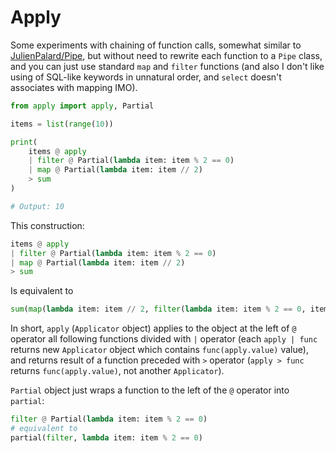 # Apply

Some experiments with chaining of function calls, somewhat similar to [JulienPalard/Pipe](https://github.com/JulienPalard/Pipe), but without need to rewrite each function to a `Pipe` class, and you can just use standard `map` and `filter` functions (and also I don't like using of SQL-like keywords in unnatural order, and `select` doesn't associates with mapping IMO).

```python
from apply import apply, Partial

items = list(range(10))

print(
    items @ apply
    | filter @ Partial(lambda item: item % 2 == 0)
    | map @ Partial(lambda item: item // 2)
    > sum
)

# Output: 10
```

This construction:

```python
items @ apply
| filter @ Partial(lambda item: item % 2 == 0)
| map @ Partial(lambda item: item // 2)
> sum
```

Is equivalent to

```python
sum(map(lambda item: item // 2, filter(lambda item: item % 2 == 0, items)))
```

In short, `apply` (`Applicator` object) applies to the object at the left of `@` operator all following functions divided with `|` operator (each `apply | func` returns new `Applicator` object which contains `func(apply.value)` value), and returns result of a function preceded with `>` operator (`apply > func` returns `func(apply.value)`, not another `Applicator`).

`Partial` object just wraps a function to the left of the `@` operator into `partial`:

```python
filter @ Partial(lambda item: item % 2 == 0)
# equivalent to
partial(filter, lambda item: item % 2 == 0)
```

